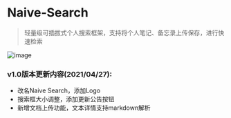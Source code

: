 # Naive-Search

> 轻量级可插拔式个人搜索框架，支持将个人笔记、备忘录上传保存，进行快速检索

![image](https://user-images.githubusercontent.com/34934427/116450135-87f88b80-a88d-11eb-8f40-6359a37b4998.png)



### v1.0版本更新内容(2021/04/27): ###

* 改名Naive Search，添加Logo
* 搜索框大小调整，添加更新公告按钮
* 新增文档上传功能，文本详情支持markdown解析
